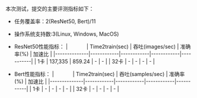 <!-- omit in toc -->

本次测试，提交的主要评测指标如下：
- 任务覆盖率：2(ResNet50, Bert)/11
- 操作系统支持数:3(Linux, Windows, MacOS)
- ResNet50性能指标：
|              | Time2train(sec)  | 吞吐(images/sec) | 准确率(%) | 加速比 |
|--------------|------------|------------|------------|-----------|
| 1卡          |  137,335   |   859.24   |     -      |     -     |
| 32卡         |     -      |      -     |     -      |     -     |

- Bert性能指标：
|              | Time2train(sec)  | 吞吐(samples/sec) | 准确率(%) | 加速比 |
|--------------|------------|------------|------------|-----------|
| 1卡          |     -      |      -     |     -      |     -     |
| 32卡         |     -      |      -     |     -      |     -     |
